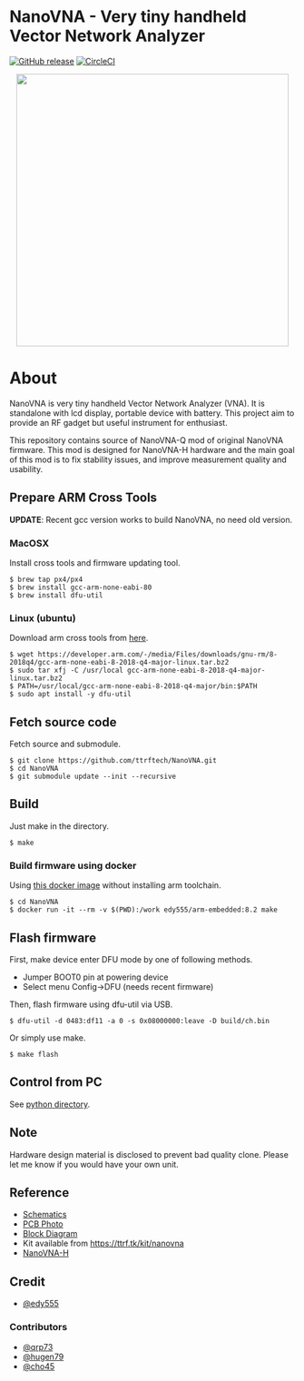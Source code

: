 NanoVNA - Very tiny handheld Vector Network Analyzer
==========================================================

[![GitHub release](http://img.shields.io/github/release/ttrftech/NanoVNA.svg?style=flat)][release]
[![CircleCI](https://circleci.com/gh/ttrftech/NanoVNA.svg?style=shield)](https://circleci.com/gh/ttrftech/NanoVNA)

[release]: https://github.com/ttrftech/NanoVNA/releases

<div align="center">
<img src="/doc/nanovna.jpg" width="480px">
</div>

# About

NanoVNA is very tiny handheld Vector Network Analyzer (VNA). It is
standalone with lcd display, portable device with battery. This
project aim to provide an RF gadget but useful instrument for
enthusiast.

This repository contains source of NanoVNA-Q mod of original NanoVNA firmware. 
This mod is designed for NanoVNA-H hardware and the main goal of this mod is to 
fix stability issues, and improve measurement quality and usability.

## Prepare ARM Cross Tools

**UPDATE**: Recent gcc version works to build NanoVNA, no need old version.

### MacOSX

Install cross tools and firmware updating tool.

    $ brew tap px4/px4
    $ brew install gcc-arm-none-eabi-80
    $ brew install dfu-util

### Linux (ubuntu)

Download arm cross tools from [here](https://developer.arm.com/tools-and-software/open-source-software/developer-tools/gnu-toolchain/gnu-rm/downloads).

    $ wget https://developer.arm.com/-/media/Files/downloads/gnu-rm/8-2018q4/gcc-arm-none-eabi-8-2018-q4-major-linux.tar.bz2
    $ sudo tar xfj -C /usr/local gcc-arm-none-eabi-8-2018-q4-major-linux.tar.bz2
    $ PATH=/usr/local/gcc-arm-none-eabi-8-2018-q4-major/bin:$PATH
    $ sudo apt install -y dfu-util

## Fetch source code

Fetch source and submodule.

    $ git clone https://github.com/ttrftech/NanoVNA.git
    $ cd NanoVNA
    $ git submodule update --init --recursive

## Build

Just make in the directory.

    $ make

### Build firmware using docker

Using [this docker image](https://cloud.docker.com/u/edy555/repository/docker/edy555/arm-embedded) without installing arm toolchain.

    $ cd NanoVNA
    $ docker run -it --rm -v $(PWD):/work edy555/arm-embedded:8.2 make

## Flash firmware

First, make device enter DFU mode by one of following methods.

* Jumper BOOT0 pin at powering device
* Select menu Config->DFU (needs recent firmware)

Then, flash firmware using dfu-util via USB.

    $ dfu-util -d 0483:df11 -a 0 -s 0x08000000:leave -D build/ch.bin

Or simply use make.

    $ make flash

## Control from PC

See [python directory](/python/README.md).


## Note

Hardware design material is disclosed to prevent bad quality clone. Please let me know if you would have your own unit.


## Reference

* [Schematics](/doc/nanovna-sch.pdf)
* [PCB Photo](/doc/nanovna-pcb-photo.jpg)
* [Block Diagram](/doc/nanovna-blockdiagram.png)
* Kit available from https://ttrf.tk/kit/nanovna
* [NanoVNA-H](https://github.com/hugen79/NanoVNA-H)

## Credit

* [@edy555](https://github.com/edy555)

### Contributors

* [@qrp73](https://github.com/qrp73)
* [@hugen79](https://github.com/hugen79)
* [@cho45](https://github.com/cho45)
